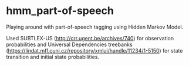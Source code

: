 # hmm_part-of-speech

Playing around with part-of-speech tagging using Hidden Markov Model.

Used SUBTLEX-US (http://crr.ugent.be/archives/740) for observation probabilities and Universal Dependencies treebanks (https://lindat.mff.cuni.cz/repository/xmlui/handle/11234/1-5150) for state transition and initial state probabilities.
